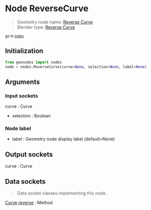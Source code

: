
# Node ReverseCurve

> Geometry node name: [Reverse Curve](https://docs.blender.org/manual/en/latest/modeling/geometry_nodes/material/reverse_curve.html)<br>
  Blender type: [Reverse Curve](https://docs.blender.org/api/current/bpy.types.GeometryNodeReverseCurve.html)
  
<sub>go to [index](/docs/index.md)</sub>

## Initialization

```python
from geonodes import nodes
node = nodes.ReverseCurve(curve=None, selection=None, label=None)
```



## Arguments


### Input sockets

curve : Curve
- selection : Boolean

### Node label

- label : Geometry node display label (default=None)

## Output sockets

curve : Curve

## Data sockets

> Data socket classes implementing this node.
  
[Curve](/docs/sockets/Curve.md).[reverse](/docs/sockets/Curve.md#reverse) : Method

